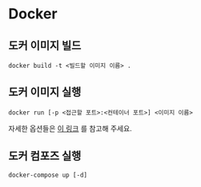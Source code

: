 # Docker

## 도커 이미지 빌드
```shell
docker build -t <빌드할 이미지 이름> .
```

## 도커 이미지 실행
```shell
docker run [-p <접근할 포트>:<컨테이너 포트>] <이미지 이름>
```
자세한 옵션들은 [이 링크](https://docs.docker.com/engine/reference/run/) 를 참고해 주세요.

## 도커 컴포즈 실행
```shell
docker-compose up [-d]
```
